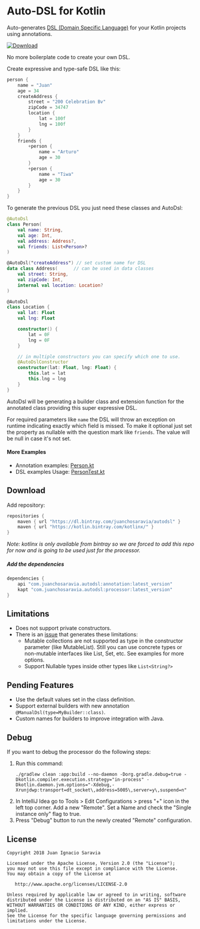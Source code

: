 # Auto-DSL for Kotlin
Auto-generates [DSL (Domain Specific Language)](https://en.wikipedia.org/wiki/Domain-specific_language) 
for your Kotlin projects using annotations.

[ ![Download](https://api.bintray.com/packages/juanchosaravia/autodsl/com.juanchosaravia.autodsl%3Aprocessor/images/download.svg) ](https://bintray.com/juanchosaravia/autodsl/com.juanchosaravia.autodsl%3Aprocessor/_latestVersion)

No more boilerplate code to create your own DSL. 

Create expressive and type-safe DSL like this:
```kotlin
person {
    name = "Juan"
    age = 34
    createAddress {
        street = "200 Celebration Bv"
        zipCode = 34747
        location {
            lat = 100f
            lng = 100f
        }
    }
    friends {
        +person {
            name = "Arturo"
            age = 30
        }
        +person {
            name = "Tiwa"
            age = 30
        }
    }
}
```

To generate the previous DSL you just need these classes and AutoDsl:
```kotlin
@AutoDsl
class Person(
    val name: String,
    val age: Int,
    val address: Address?,
    val friends: List<Person>?
)

@AutoDsl("createAddress") // set custom name for DSL
data class Address(      // can be used in data classes
    val street: String,
    val zipCode: Int,
    internal val location: Location?
)

@AutoDsl
class Location {
    val lat: Float
    val lng: Float

    constructor() {
        lat = 0F
        lng = 0F
    }

    // in multiple constructors you can specify which one to use.
    @AutoDslConstructor
    constructor(lat: Float, lng: Float) {
        this.lat = lat
        this.lng = lng
    }
}
```

AutoDsl will be generating a builder class and extension function for 
the annotated class providing this super expressive DSL. 

For required parameters like `name` the DSL will throw an exception on 
runtime indicating exactly which field is missed.
To make it optional just set the property as nullable with the 
question mark like `friends`. The value will be null in 
case it's not set.

#### More Examples
- Annotation examples: [Person.kt](app/src/main/kotlin/com/autodsl/app/Person.kt)
- DSL examples Usage: [PersonTest.kt](app/src/test/kotlin/com/autodsl/app/PersonTest.kt)

## Download

Add repository:
```groovy
repositories {
    maven { url "https://dl.bintray.com/juanchosaravia/autodsl" }
    maven { url "https://kotlin.bintray.com/kotlinx/" }
}
```
*Note: kotlinx is only available from bintray so we are forced to 
add this repo for now and is going to be used just for the processor.* 

##### Add the dependencies
```groovy
dependencies {
    api "com.juanchosaravia.autodsl:annotation:latest_version"
    kapt "com.juanchosaravia.autodsl:processor:latest_version"
}
```

## Limitations
* Does not support private constructors.
* There is an [issue](https://github.com/square/kotlinpoet/issues/236) that generates these limitations:
  * Mutable collections are not supported as type in the constructor parameter (like MutableList). 
  Still you can use concrete types or non-mutable interfaces like List, Set, etc. See examples for more options.
  * Support Nullable types inside other types like `List<String?>`

## Pending Features
* Use the default values set in the class definition.
* Support external builders with new annotation `@ManualDsl(type=MyBuilder::class)`.
* Custom names for builders to improve integration with Java.

## Debug
If you want to debug the processor do the following steps:

1. Run this command:
    ```text
    ./gradlew clean :app:build --no-daemon -Dorg.gradle.debug=true -Dkotlin.compiler.execution.strategy="in-process" -Dkotlin.daemon.jvm.options="-Xdebug,-Xrunjdwp:transport=dt_socket\,address=5005\,server=y\,suspend=n"
    ```
2. In IntelliJ Idea go to Tools > Edit Configurations > press "+" icon in the left top corner.
Add a new "Remote". Set a Name and check the "Single instance only" flag to true.
3. Press "Debug" button to run the newly created "Remote" configuration.

## License
        
    Copyright 2018 Juan Ignacio Saravia
    
    Licensed under the Apache License, Version 2.0 (the "License");
    you may not use this file except in compliance with the License.
    You may obtain a copy of the License at
    
       http://www.apache.org/licenses/LICENSE-2.0
    
    Unless required by applicable law or agreed to in writing, software
    distributed under the License is distributed on an "AS IS" BASIS,
    WITHOUT WARRANTIES OR CONDITIONS OF ANY KIND, either express or implied.
    See the License for the specific language governing permissions and
    limitations under the License.  